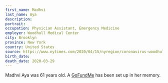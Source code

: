 ```yaml
---
first_name: Madhvi
last_name: Aya
description: 
portrait: 
occupation: Physician Assistant, Emergency Medicine
employer: Woodhull Medical Center
city: Brooklyn
province: New York
country: United States
source: https://www.nytimes.com/2020/04/15/nyregion/coronavirus-woodhull-madhvi-aya-dead.html
birth_date: 
death_date: 2020-03-29 
---
```


Madhvi Aya was 61 years old. A [GoFundMe](https://www.gofundme.com/f/in-memory-of-madhvi-aya) has been set up in her memory.